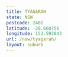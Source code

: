 ```yaml
---
title: TYAGARAH
state: NSW
postcode: 2481
latitude: -28.660756
longitude: 153.592843
url: /nsw/tyagarah/
layout: suburb
---
```

